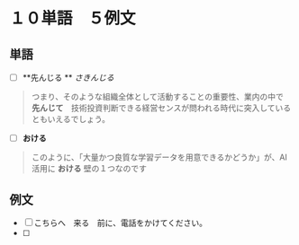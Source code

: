 # １０単語　５例文

## 単語

- [ ] **先んじる ** *さきんじる*

> つまり、そのような組織全体として活動することの重要性、業内の中で　**先んじて**　技術投資判断できる経営センスが問われる時代に突入しているともいえるでしょう。

- [ ] **おける**

> このように、「大量かつ良質な学習データを用意できるかどうか」が、AI活用に **おける** 壁の１つなのです

## 例文

- [ ] こちらへ　来る　前に、電話をかけてください。
- [ ] 

